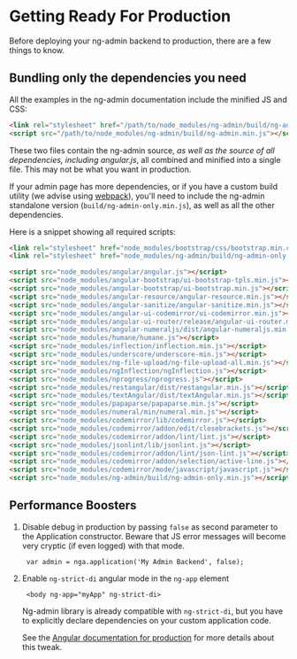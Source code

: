 # Getting Ready For Production

Before deploying your ng-admin backend to production, there are a few things to know.

## Bundling only the dependencies you need

All the examples in the ng-admin documentation include the minified JS and CSS:

```html
<link rel="stylesheet" href="/path/to/node_modules/ng-admin/build/ng-admin.min.css">
<script src="/path/to/node_modules/ng-admin/build/ng-admin.min.js"></script>
```

These two files contain the ng-admin source, *as well as the source of all dependencies, including angular.js*, all combined and minified into a single file. This may not be what you want in production.

If your admin page has more dependencies, or if you have a custom build utility (we advise using [webpack](http://webpack.github.io/)), you'll need to include the ng-admin standalone version (`build/ng-admin-only.min.js`), as well as all the other dependencies.

Here is a snippet showing all required scripts:

``` html
<link rel="stylesheet" href="node_modules/bootstrap/css/bootstrap.min.css" />
<link rel="stylesheet" href="node_modules/ng-admin/build/ng-admin-only.min.css" />

<script src="node_modules/angular/angular.js"></script>
<script src="node_modules/angular-bootstrap/ui-bootstrap-tpls.min.js"></script>
<script src="node_modules/angular-bootstrap/ui-bootstrap.min.js"></script>
<script src="node_modules/angular-resource/angular-resource.min.js"></script>
<script src="node_modules/angular-sanitize/angular-sanitize.min.js"></script>
<script src="node_modules/angular-ui-codemirror/ui-codemirror.min.js"></script>
<script src="node_modules/angular-ui-router/release/angular-ui-router.min.js"></script>
<script src="node_modules/angular-numeraljs/dist/angular-numeraljs.min.js"></script>
<script src="node_modules/humane/humane.js"></script>
<script src="node_modules/inflection/inflection.min.js"></script>
<script src="node_modules/underscore/underscore-min.js"></script>
<script src="node_modules/ng-file-upload/ng-file-upload-all.min.js"></script>
<script src="node_modules/ngInflection/ngInflection.js"></script>
<script src="node_modules/nprogress/nprogress.js"></script>
<script src="node_modules/restangular/dist/restangular.min.js"></script>
<script src="node_modules/textAngular/dist/textAngular.min.js"></script>
<script src="node_modules/papaparse/papaparse.min.js"></script>
<script src="node_modules/numeral/min/numeral.min.js"></script>
<script src="node_modules/codemirror/lib/codemirror.js"></script>
<script src="node_modules/codemirror/addon/edit/closebrackets.js"></script>
<script src="node_modules/codemirror/addon/lint/lint.js"></script>
<script src="node_modules/jsonlint/lib/jsonlint.js"></script>
<script src="node_modules/codemirror/addon/lint/json-lint.js"></script>
<script src="node_modules/codemirror/addon/selection/active-line.js"></script>
<script src="node_modules/codemirror/mode/javascript/javascript.js"></script>
<script src="node_modules/ng-admin/build/ng-admin-only.min.js"></script>
```

## Performance Boosters

1. Disable debug in production by passing `false` as second parameter to the Application constructor. Beware that JS error messages will become very cryptic (if even logged) with that mode.

        var admin = nga.application('My Admin Backend', false);

2. Enable `ng-strict-di` angular mode in the `ng-app` element

        <body ng-app="myApp" ng-strict-di>

    Ng-admin library is already compatible with `ng-strict-di`, but you have to explicitly declare dependencies on your custom application code.

    See the [Angular documentation for production](https://docs.angularjs.org/guide/production) for more details about this tweak.
